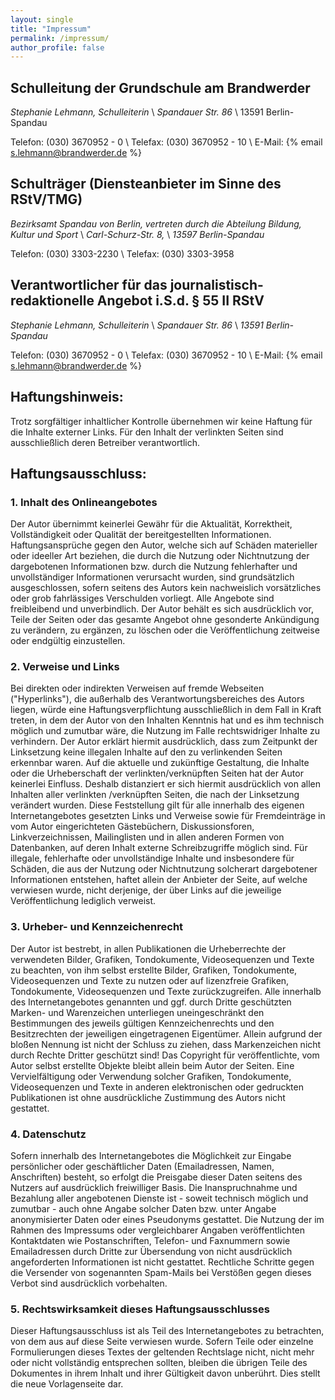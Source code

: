 ```yaml
---
layout: single
title: "Impressum"
permalink: /impressum/
author_profile: false
---
```


## Schulleitung der Grundschule am Brandwerder

*Stephanie Lehmann, Schulleiterin* \\
*Spandauer Str. 86* \\
13591 Berlin-Spandau

Telefon: (030) 3670952 - 0 \\
Telefax: (030) 3670952 - 10 \\
E-Mail: {% email s.lehmann@brandwerder.de %}

## Schulträger (Diensteanbieter im Sinne des RStV/TMG)

*Bezirksamt Spandau von Berlin, vertreten durch die Abteilung Bildung, Kultur und Sport* \\
*Carl-Schurz-Str. 8,* \\
*13597 Berlin-Spandau*

Telefon: (030) 3303-2230 \\
Telefax: (030) 3303-3958

## Verantwortlicher für das journalistisch-redaktionelle Angebot i.S.d. § 55 II RStV

*Stephanie Lehmann, Schulleiterin* \\
*Spandauer Str. 86* \\
*13591 Berlin-Spandau*

Telefon: (030) 3670952 - 0 \\
Telefax: (030) 3670952 - 10 \\
E-Mail: {% email s.lehmann@brandwerder.de %}

## Haftungshinweis:

Trotz sorgfältiger inhaltlicher Kontrolle übernehmen wir keine Haftung für die
Inhalte externer Links. Für den Inhalt der verlinkten Seiten sind ausschließlich
deren Betreiber verantwortlich.

## Haftungsausschluss:

### 1. Inhalt des Onlineangebotes

Der Autor übernimmt keinerlei Gewähr für die Aktualität, Korrektheit,
Vollständigkeit oder Qualität der bereitgestellten Informationen.
Haftungsansprüche gegen den Autor, welche sich auf Schäden materieller oder
ideeller Art beziehen, die durch die Nutzung oder Nichtnutzung der dargebotenen
Informationen bzw. durch die Nutzung fehlerhafter und unvollständiger
Informationen verursacht wurden, sind grundsätzlich ausgeschlossen, sofern
seitens des Autors kein nachweislich vorsätzliches oder grob fahrlässiges
Verschulden vorliegt. Alle Angebote sind freibleibend und unverbindlich. Der
Autor behält es sich ausdrücklich vor, Teile der Seiten oder das gesamte Angebot
ohne gesonderte Ankündigung zu verändern, zu ergänzen, zu löschen oder die
Veröffentlichung zeitweise oder endgültig einzustellen.

### 2. Verweise und Links

Bei direkten oder indirekten Verweisen auf fremde Webseiten ("Hyperlinks"), die
außerhalb des Verantwortungsbereiches des Autors liegen, würde eine
Haftungsverpflichtung ausschließlich in dem Fall in Kraft treten, in dem der
Autor von den Inhalten Kenntnis hat und es ihm technisch möglich und zumutbar
wäre, die Nutzung im Falle rechtswidriger Inhalte zu verhindern. Der Autor
erklärt hiermit ausdrücklich, dass zum Zeitpunkt der Linksetzung keine illegalen
Inhalte auf den zu verlinkenden Seiten erkennbar waren. Auf die aktuelle und
zukünftige Gestaltung, die Inhalte oder die Urheberschaft der
verlinkten/verknüpften Seiten hat der Autor keinerlei Einfluss. Deshalb
distanziert er sich hiermit ausdrücklich von allen Inhalten aller verlinkten
/verknüpften Seiten, die nach der Linksetzung verändert wurden. Diese
Feststellung gilt für alle innerhalb des eigenen Internetangebotes gesetzten
Links und Verweise sowie für Fremdeinträge in vom Autor eingerichteten
Gästebüchern, Diskussionsforen, Linkverzeichnissen, Mailinglisten und in allen
anderen Formen von Datenbanken, auf deren Inhalt externe Schreibzugriffe möglich
sind. Für illegale, fehlerhafte oder unvollständige Inhalte und insbesondere für
Schäden, die aus der Nutzung oder Nichtnutzung solcherart dargebotener
Informationen entstehen, haftet allein der Anbieter der Seite, auf welche
verwiesen wurde, nicht derjenige, der über Links auf die jeweilige
Veröffentlichung lediglich verweist.

### 3. Urheber- und Kennzeichenrecht

Der Autor ist bestrebt, in allen Publikationen die Urheberrechte der verwendeten
Bilder, Grafiken, Tondokumente, Videosequenzen und Texte zu beachten, von ihm
selbst erstellte Bilder, Grafiken, Tondokumente, Videosequenzen und Texte zu
nutzen oder auf lizenzfreie Grafiken, Tondokumente, Videosequenzen und Texte
zurückzugreifen. Alle innerhalb des Internetangebotes genannten und ggf. durch
Dritte geschützten Marken- und Warenzeichen unterliegen uneingeschränkt den
Bestimmungen des jeweils gültigen Kennzeichenrechts und den Besitzrechten der
jeweiligen eingetragenen Eigentümer. Allein aufgrund der bloßen Nennung ist
nicht der Schluss zu ziehen, dass Markenzeichen nicht durch Rechte Dritter
geschützt sind! Das Copyright für veröffentlichte, vom Autor selbst erstellte
Objekte bleibt allein beim Autor der Seiten. Eine Vervielfältigung oder
Verwendung solcher Grafiken, Tondokumente, Videosequenzen und Texte in anderen
elektronischen oder gedruckten Publikationen ist ohne ausdrückliche Zustimmung
des Autors nicht gestattet.

### 4. Datenschutz

Sofern innerhalb des Internetangebotes die Möglichkeit zur Eingabe persönlicher
oder geschäftlicher Daten (Emailadressen, Namen, Anschriften) besteht, so
erfolgt die Preisgabe dieser Daten seitens des Nutzers auf ausdrücklich
freiwilliger Basis. Die Inanspruchnahme und Bezahlung aller angebotenen Dienste
ist - soweit technisch möglich und zumutbar - auch ohne Angabe solcher Daten
bzw. unter Angabe anonymisierter Daten oder eines Pseudonyms gestattet. Die
Nutzung der im Rahmen des Impressums oder vergleichbarer Angaben
veröffentlichten Kontaktdaten wie Postanschriften, Telefon- und Faxnummern sowie
Emailadressen durch Dritte zur Übersendung von nicht ausdrücklich angeforderten
Informationen ist nicht gestattet. Rechtliche Schritte gegen die Versender von
sogenannten Spam-Mails bei Verstößen gegen dieses Verbot sind ausdrücklich
vorbehalten.

### 5. Rechtswirksamkeit dieses Haftungsausschlusses

Dieser Haftungsausschluss ist als Teil des Internetangebotes zu betrachten, von
dem aus auf diese Seite verwiesen wurde. Sofern Teile oder einzelne
Formulierungen dieses Textes der geltenden Rechtslage nicht, nicht mehr oder
nicht vollständig entsprechen sollten, bleiben die übrigen Teile des Dokumentes
in ihrem Inhalt und ihrer Gültigkeit davon unberührt. Dies stellt die neue
Vorlagenseite dar.
